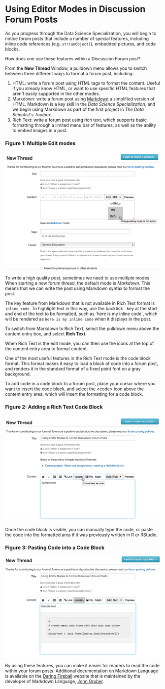 # Using Editor Modes in Discussion Forum Posts

As you progress through the Data Science Specialization, you will begin to notice forum posts that include a number of special features, including inline code references \(e.g. `str(anObject)`\), embedded pictures, and code blocks.

How does one use these features within a Discussion Forum post?

From the **New Thread** Window, a pulldown menu allows you to switch between three different ways to format a forum post, including:

1. HTML: write a forum post using HTML tags to format the content. Useful if you already know HTML, or want to use specific HTML features that aren't easily supported in the other modes.
2. Markdown: write a forum post using [Markdown](https://daringfireball.net/projects/markdown/syntax) a simplified version of HTML. Markdown is a key skill in the *Data Science Specialization*, and we begin using Markdown as part of the first project in *The Data Scientist's Toolbox*.
3. Rich Text: write a forum post using rich text, which supports basic formatting through a limited menu bar of features, as well as the ability to embed images in a post.

### Figure 1: Multiple Edit modes

<img src="./images/forumPostFeatures2.png">

To write a high quality post, sometimes we need to use multiple modes. When starting a new forum thread, the default mode is *Markdown*. This means that we can write the post using Markdown syntax to format the post.

The key feature from Markdown that is not available in Rich Text format is `inline code`.  To highlight text in this way, use the backtick \` key at the start and end of the text to be formatted, such as \`here is my inline code\`, which will be rendered as `here is my inline code` when it displays in the post.

To switch from Markdown to Rich Text, select the pulldown menu above the content entry box, and select **Rich Text**.

When Rich Text is the edit mode, you can then use the icons at the top of the content entry area to format content.

One of the most useful features in the Rich Text mode is the code block format. This format makes it easy to load a block of code into a forum post, and renders it in the standard format of a fixed point font on a gray background.

To add code in a code block to a forum post, place your cursor where you want to insert the code block, and select the \<code\> icon above the content entry area, which will insert the formatting for a code block.

### Figure 2: Adding a Rich Text Code Block

<img src="./images/forumPostFeatures3.png">

Once the code block is visible, you can manually type the code, or paste the code into the formatted area if it was previously written in R or RStudio.

### Figure 3: Pasting Code into a Code Block

<img src="./images/forumPostFeatures4.png">

By using these features, you can make it easier for readers to read the code within your forum posts. Additional documentation on Markdown Language is available on the [Daring Fireball](https://daringfireball.net/projects/markdown/) website that is maintained by the developer of Markdown Language, [John Gruber](https://en.wikipedia.org/wiki/John_Gruber).
